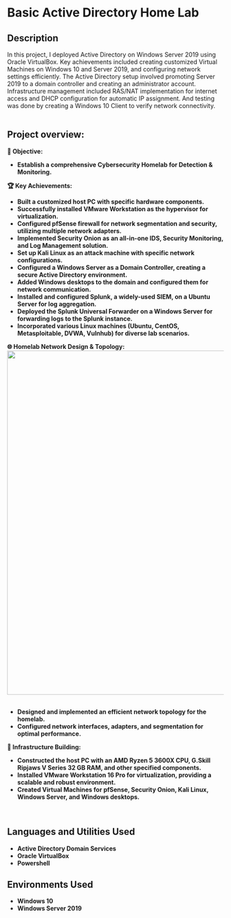<h1>Basic Active Directory Home Lab</h1>
<h2>Description</h2>
In this project, I deployed Active Directory on Windows Server 2019 using Oracle VirtualBox. Key achievements included creating customized Virtual Machines on Windows 10 and Server 2019, and configuring network settings efficiently. The Active Directory setup involved promoting Server 2019 to a domain controller and creating an administrator account. Infrastructure management included RAS/NAT implementation for internet access and DHCP configuration for automatic IP assignment. And testing was done by creating a Windows 10 Client to verify network connectivity.
<br />
<br />

<h2>Project overview:</h2>
<b>
<p align="center">
  
🎯 Objective:

  - Establish a comprehensive Cybersecurity Homelab for Detection & Monitoring.

🏆 Key Achievements:

  - Built a customized host PC with specific hardware components.
  - Successfully installed VMware Workstation as the hypervisor for virtualization.
  - Configured pfSense firewall for network segmentation and security, utilizing multiple network adapters.
  - Implemented Security Onion as an all-in-one IDS, Security Monitoring, and Log Management solution.
  - Set up Kali Linux as an attack machine with specific network configurations.
  - Configured a Windows Server as a Domain Controller, creating a secure Active Directory environment.
  - Added Windows desktops to the domain and configured them for network communication.
  - Installed and configured Splunk, a widely-used SIEM, on a Ubuntu Server for log aggregation.
  - Deployed the Splunk Universal Forwarder on a Windows Server for forwarding logs to the Splunk instance.
  - Incorporated various Linux machines (Ubuntu, CentOS, Metasploitable, DVWA, Vulnhub) for diverse lab scenarios.

🌐 Homelab Network Design & Topology:
<br/>
<img width="800" alt="" src="https://github.com/AlexanderStroer/Cybersecurity-Homelab/assets/122342684/27c5ff48-2f6d-4b1d-87bd-9ed527600e13">
<br /><br />
  - Designed and implemented an efficient network topology for the homelab.
  - Configured network interfaces, adapters, and segmentation for optimal performance.

🔧 Infrastructure Building:

  - Constructed the host PC with an AMD Ryzen 5 3600X CPU, G.Skill Ripjaws V Series 32 GB RAM, and other specified components.
  - Installed VMware Workstation 16 Pro for virtualization, providing a scalable and robust environment.
  - Created Virtual Machines for pfSense, Security Onion, Kali Linux, Windows Server, and Windows desktops.
<br />


<h2>Languages and Utilities Used</h2>

- <b>Active Directory Domain Services</b>
- <b>Oracle VirtualBox</b>
- <b>Powershell</b>

<h2>Environments Used </h2>

- <b>Windows 10</b>
- <b>Windows Server 2019</b>




</b>
</p>

<!--
 ```diff
- text in red
+ text in green
! text in orange
# text in gray
@@ text in purple (and bold)@@
```
--!>

